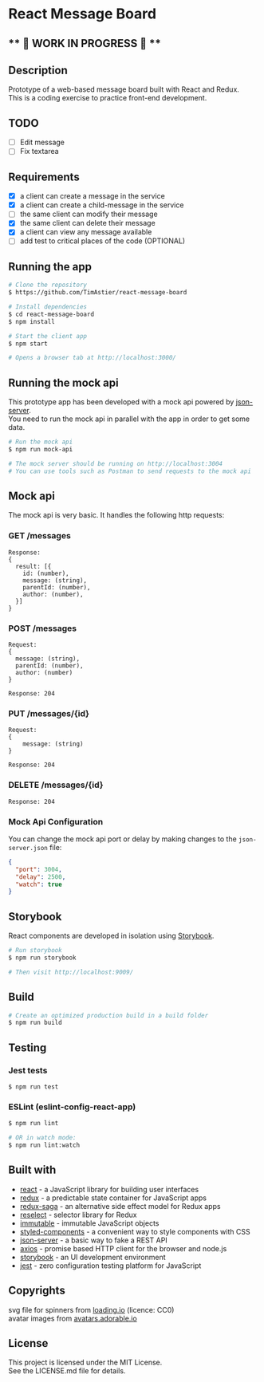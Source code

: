 # React Message Board

## \** 🔨 WORK IN PROGRESS 🔨 \**

## Description
Prototype of a web-based message board built with React and Redux.  
This is a coding exercise to practice front-end development.

## TODO

- [ ] Edit message
- [ ] Fix textarea

## Requirements

- [x] a client can create a message in the service
- [x] a client can create a child-message in the service
- [ ] the same client can modify their message
- [x] the same client can delete their message
- [x] a client can view any message available
- [ ] add test to critical places of the code (OPTIONAL)

## Running the app

```sh
# Clone the repository
$ https://github.com/TimAstier/react-message-board

# Install dependencies
$ cd react-message-board
$ npm install

# Start the client app
$ npm start

# Opens a browser tab at http://localhost:3000/
```

## Running the mock api

This prototype app has been developed with a mock api powered by [json-server](https://github.com/typicode/json-server).  
You need to run the mock api in parallel with the app in order to get some data.

```sh
# Run the mock api
$ npm run mock-api

# The mock server should be running on http://localhost:3004
# You can use tools such as Postman to send requests to the mock api
```

## Mock api

The mock api is very basic. It handles the following http requests:

### GET /messages  
```
Response:
{
  result: [{
  	id: (number),
  	message: (string),
  	parentId: (number),
  	author: (number),
  }]
}
```

### POST /messages
```
Request:
{
  message: (string),
  parentId: (number),
  author: (number)
}

Response: 204
```

### PUT /messages/{id}
```
Request:
{
	message: (string)
}

Response: 204
```

### DELETE /messages/{id}
```
Response: 204
```

### Mock Api Configuration

You can change the mock api port or delay by making changes to the ```json-server.json``` file:

```json
{
  "port": 3004,
  "delay": 2500,
  "watch": true
}
```

## Storybook
React components are developed in isolation using [Storybook](https://storybook.js.org/).

```sh
# Run storybook
$ npm run storybook

# Then visit http://localhost:9009/
```

## Build

```sh
# Create an optimized production build in a build folder
$ npm run build
```

## Testing

### Jest tests
```
$ npm run test
```

### ESLint (eslint-config-react-app)
```sh
$ npm run lint

# OR in watch mode:
$ npm run lint:watch
```

## Built with
- [react](https://reactjs.org/) - a JavaScript library for building user interfaces
- [redux](https://redux.js.org/) - a predictable state container for JavaScript apps 
- [redux-saga](https://github.com/redux-saga/redux-saga) - an alternative side effect model for Redux apps 
- [reselect](https://github.com/reduxjs/reselect) - selector library for Redux
- [immutable](https://facebook.github.io/immutable-js/) - immutable JavaScript objects
- [styled-components](https://www.styled-components.com/) - a convenient way to style components with CSS
- [json-server](https://github.com/typicode/json-server) - a basic way to fake a REST API
- [axios](https://github.com/axios/axios) - promise based HTTP client for the browser and node.js
- [storybook](https://storybook.js.org/) - an UI development environment  
- [jest](https://jestjs.io/) - zero configuration testing platform for JavaScript

## Copyrights

svg file for spinners from [loading.io](loading.io) (licence: CC0)  
avatar images from [avatars.adorable.io](http://avatars.adorable.io/)  

## License

This project is licensed under the MIT License.  
See the LICENSE.md file for details.
